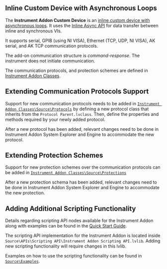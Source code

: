 ## Inline Custom Device with Asynchronous Loops

The **Instrument Addon Custom Device** is an [inline custom device with asynchronous loops](https://www.ni.com/documentation/en/veristand/latest/manual/custom-device-inline-async-loop/). It uses the [Inline Async API](https://github.com/ni/niveristand-custom-device-development-tools/tree/main/inline-async-api) for data transfer between inline and synchronous VIs.

It supports serial, GPIB (using NI VISA), Ethernet (TCP, UDP, NI VISA), AK serial, and AK TCP communication protocols.

The add-on communication structure is *command-response*. The instrument does not initiate communication.

The communication protocols, and protection schemes are defined in [Instrument Addon Classes](https://github.com/ni/niveristand-instrument-addon-classes).

## Extending Communication Protocols Support

Support for new communication protocols needs to be added in [`Instrument Addon Classes\Source\Protocols`](https://github.com/ni/niveristand-instrument-addon-classes/tree/main/Source/Protocols) by defining a new protocol class that inherits from the `Protocol Parent.lvclass`. Then, define the properties and methods required by your newly added protocol.

After a new protocol has been added, relevant changes need to be done in Instrument Addon System Explorer and Engine to accommodate the new protocol.

## Extending Protection Schemes

Support for new protection schemes over the communication protocols can be added in [`Instrument Addon Classes\Source\Protections`](https://github.com/ni/niveristand-instrument-addon-classes/tree/main/Source/Protections)

After a new protection schema has been added, relevant changes need to be done in Instrument Addon System Explorer and Engine to accommodate the new protection. 

## Adding Additional Scripting Functionality

Details regarding scripting API nodes available for the Instrument Addon along with examples can be found in the [Quick Start Guide](https://github.com/ni/niveristand-instrument-addon-custom-device/blob/main/Source/Quick%20Start%20Documentation/Instrument%20Addon%20Quick%20Start%20Guide.md).

The scripting API implementation for the Instrument Addon is located inside `Source\APIs\Scripting API\Instrument Addon Scripting API.lvlib`. Adding new scripting functionality will require changes in this lvlib.

Examples on how to use the scripting functionality can be found in [`Source\Examples`](https://github.com/ni/niveristand-instrument-addon-custom-device/tree/main/Source/Examples).
